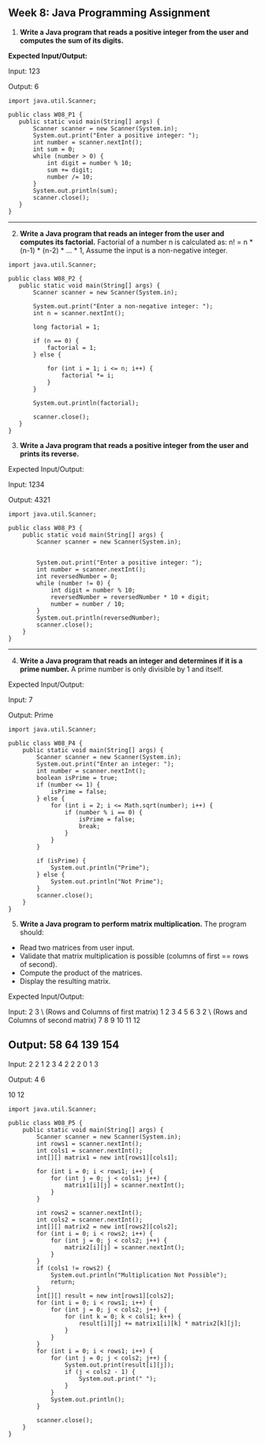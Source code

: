 ## **Week 8:  Java Programming Assignment**

1.  **Write a Java program that reads a positive integer from the user and computes the sum of its digits.**
 
**Expected Input/Output:**

 Input: 123

 Output: 6
 ```
 import java.util.Scanner;

public class W08_P1 {
    public static void main(String[] args) {
        Scanner scanner = new Scanner(System.in);
        System.out.print("Enter a positive integer: ");
        int number = scanner.nextInt(); 
        int sum = 0;
        while (number > 0) {
            int digit = number % 10;  
            sum += digit;             
            number /= 10;             
        }
        System.out.println(sum);
        scanner.close();
    }
}
```
---

2. **Write a Java program that reads an integer from the user and computes its factorial.**
Factorial of a number n is calculated as: n! = n * (n-1) * (n-2) * ... * 1, 
 Assume the input is a non-negative integer.
 ```
 import java.util.Scanner;

public class W08_P2 {
    public static void main(String[] args) {
        Scanner scanner = new Scanner(System.in);

        System.out.print("Enter a non-negative integer: ");
        int n = scanner.nextInt();

        long factorial = 1;

        if (n == 0) {
            factorial = 1;
        } else {
            
            for (int i = 1; i <= n; i++) {
                factorial *= i;
            }
        }

        System.out.println(factorial);

        scanner.close();
    }
}

```

3. **Write a Java program that reads a positive integer from the user and prints its reverse.**

Expected Input/Output:

 Input: 1234

 Output: 4321

```
import java.util.Scanner;

public class W08_P3 {
    public static void main(String[] args) {
        Scanner scanner = new Scanner(System.in);

        
        System.out.print("Enter a positive integer: ");
        int number = scanner.nextInt();
        int reversedNumber = 0;
        while (number != 0) {
            int digit = number % 10;  
            reversedNumber = reversedNumber * 10 + digit;  
            number = number / 10;  
        }
        System.out.println(reversedNumber);
        scanner.close();
    }
}

```
---

4. **Write a Java program that reads an integer and determines if it is a prime number.**
 A prime number is only divisible by 1 and itself.

Expected Input/Output:

Input: 7

Output: Prime 

```
import java.util.Scanner;

public class W08_P4 {
    public static void main(String[] args) {
        Scanner scanner = new Scanner(System.in);
        System.out.print("Enter an integer: ");
        int number = scanner.nextInt();
        boolean isPrime = true;
        if (number <= 1) {
            isPrime = false;
        } else {
            for (int i = 2; i <= Math.sqrt(number); i++) {
                if (number % i == 0) {
                    isPrime = false;
                    break; 
                }
            }
        }

        if (isPrime) {
            System.out.println("Prime");
        } else {
            System.out.println("Not Prime");
        }
        scanner.close();
    }
}

```

5. **Write a Java program to perform matrix multiplication.**
The program should:
 - Read two matrices from user input.
 - Validate that matrix multiplication is possible (columns of first == rows of second).
 - Compute the product of the matrices.
 - Display the resulting matrix.
 
  Expected Input/Output:

  Input:
  2 3  \ (Rows and Columns of first matrix)
  1 2 3
  4 5 6
  3 2  \ (Rows and Columns of second matrix)
  7 8
  9 10
  11 12

  Output:
  58 64
  139 154
 ----------------------
 Input:
 2 2
 1 2
  3 4
  2 2
  2 0
  1 3

  Output:
  4 6

  10 12

```
import java.util.Scanner;

public class W08_P5 {
    public static void main(String[] args) {
        Scanner scanner = new Scanner(System.in);
        int rows1 = scanner.nextInt();
        int cols1 = scanner.nextInt();
        int[][] matrix1 = new int[rows1][cols1];

        for (int i = 0; i < rows1; i++) {
            for (int j = 0; j < cols1; j++) {
                matrix1[i][j] = scanner.nextInt();
            }
        }

        int rows2 = scanner.nextInt();
        int cols2 = scanner.nextInt();
        int[][] matrix2 = new int[rows2][cols2];
        for (int i = 0; i < rows2; i++) {
            for (int j = 0; j < cols2; j++) {
                matrix2[i][j] = scanner.nextInt();
            }
        }
        if (cols1 != rows2) {
            System.out.println("Multiplication Not Possible");
            return;
        }
        int[][] result = new int[rows1][cols2];
        for (int i = 0; i < rows1; i++) {
            for (int j = 0; j < cols2; j++) {
                for (int k = 0; k < cols1; k++) {
                    result[i][j] += matrix1[i][k] * matrix2[k][j];
                }
            }
        }
        for (int i = 0; i < rows1; i++) {
            for (int j = 0; j < cols2; j++) {
                System.out.print(result[i][j]);
                if (j < cols2 - 1) {
                    System.out.print(" ");
                }
            }
            System.out.println(); 
        }

        scanner.close();
    }
}
```


